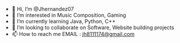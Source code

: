 - 👋 Hi, I’m @Jhernandez07
- 👀 I’m interested in Music Composition, Gaming
- 🌱 I’m currently learning Java, Python, C++
- 💞️ I’m looking to collaborate on Software, Website building projects
- 📫 How to reach me EMAIL : jh8111174@gmail.com

<!---
Jhernandez07/Jhernandez07 is a ✨ special ✨ repository because its `README.md` (this file) appears on your GitHub profile.
You can click the Preview link to take a look at your changes.
--->

